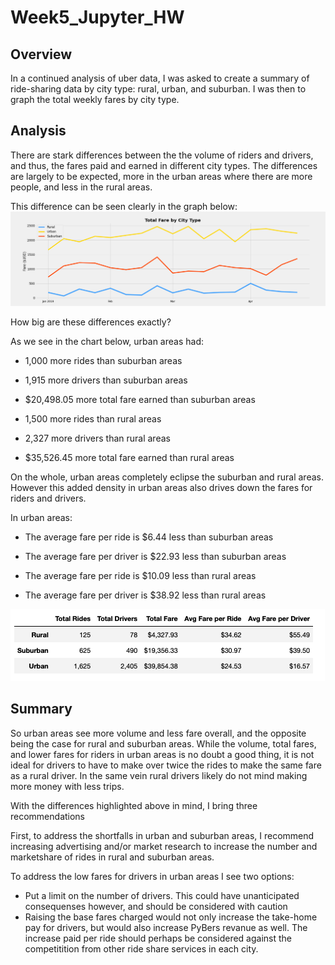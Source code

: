 # Week5_Jupyter_HW


## Overview

In a continued analysis of uber data, I was asked to create a summary of ride-sharing data by city type: rural, urban, and suburban. I was then to graph the total weekly fares by city type.

## Analysis

There are stark differences between the the volume of riders and drivers, and thus, the fares paid and earned in different city types. The differences are largely to be expected, more in the urban areas where there are more people, and less in the rural areas.

This difference can be seen clearly in the graph below:
![Fare by City Type](https://github.com/Olibabba/Week5_Jupyter_HW/blob/main/Pyber_Fare_Summary2.png)

How big are these differences exactly? 

As we see in the chart below, urban areas had:
- 1,000 more rides than suburban areas
- 1,915 more drivers than suburban areas
- $20,498.05 more total fare earned than suburban areas

- 1,500 more rides than rural areas
- 2,327 more drivers than rural areas
- $35,526.45 more total fare earned than rural areas

On the whole, urban areas completely eclipse the suburban and rural areas. However this added density in urban areas also drives down the fares for riders and drivers.

In urban areas:
- The average fare per ride is $6.44 less than suburban areas
- The average fare per driver is $22.93 less than suburban areas

- The average fare per ride is $10.09 less than rural areas
- The average fare per driver is $38.92 less than rural areas

![City Summary](https://github.com/Olibabba/Week5_Jupyter_HW/blob/main/city_summary.png)


## Summary

So urban areas see more volume and less fare overall, and the opposite being the case for rural and suburban areas. While the volume, total fares, and lower fares for riders in urban areas is no doubt a good thing, it is not ideal for drivers to have to make over twice the rides to make the same fare as a rural driver. In the same vein rural drivers likely do not mind making more money with less trips.

With the differences highlighted above in mind, I bring three recommendations

First, to address the shortfalls in urban and suburban areas, I recommend increasing advertising and/or market research to increase the number and marketshare of rides in rural and suburban areas.

To address the low fares for drivers in urban areas I see two options:
- Put a limit on the number of drivers. This could have unanticipated consequenses however, and should be considered with caution
- Raising the base fares charged would not only increase the take-home pay for drivers, but would also increase PyBers revanue as well. The increase paid per ride should perhaps be considered against the competitition from other ride share services in each city.